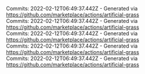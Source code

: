 Commits: 2022-02-12T06:49:37.442Z - Generated via https://github.com/marketplace/actions/artificial-grass
<br>
Commits: 2022-02-12T06:49:37.442Z - Generated via https://github.com/marketplace/actions/artificial-grass
<br>
Commits: 2022-02-12T06:49:37.442Z - Generated via https://github.com/marketplace/actions/artificial-grass
<br>
Commits: 2022-02-12T06:49:37.442Z - Generated via https://github.com/marketplace/actions/artificial-grass
<br>
Commits: 2022-02-12T06:49:37.442Z - Generated via https://github.com/marketplace/actions/artificial-grass
<br>
